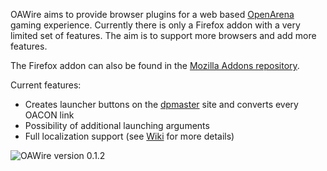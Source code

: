 OAWire aims to provide browser plugins for a web based [OpenArena](http://openarena.ws) gaming experience. Currently there is only a Firefox addon with a very limited set of features. The aim is to support more browsers and add more features.

The Firefox addon can also be found in the [Mozilla Addons repository](https://addons.mozilla.org/firefox/addon/oawire/).

Current features:
  * Creates launcher buttons on the [dpmaster](http://dpmaster.deathmask.net/?game=openarena) site and converts every OACON link
  * Possibility of additional launching arguments
  * Full localization support (see [Wiki](http://code.google.com/p/oawire/wiki/Localization) for more details)

![OAWire version 0.1.2](https://gaborudvari.com/kepek/openarena/oawire/oawire-0.1.2.jpg)
